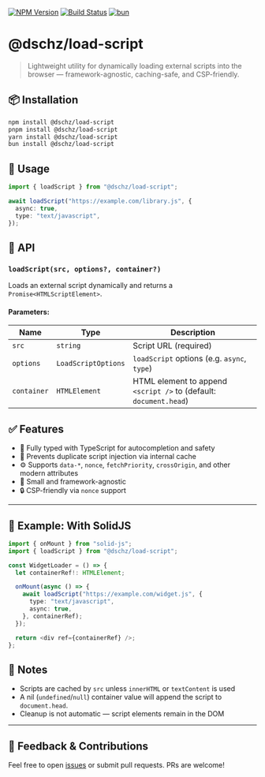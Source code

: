 [![NPM Version](https://img.shields.io/npm/v/@dschz/load-script.svg?style=for-the-badge)](https://www.npmjs.com/package/@dschz/load-script)
[![Build Status](https://img.shields.io/github/actions/workflow/status/dsnchz/load-script/ci.yaml?branch=main&logo=github&style=for-the-badge)](https://github.com/dsnchz/load-script/actions/workflows/ci.yaml)
[![bun](https://img.shields.io/badge/maintained%20with-bun-cc00ff.svg?style=for-the-badge&logo=bun)](https://bun.sh/)

# @dschz/load-script

> Lightweight utility for dynamically loading external scripts into the browser — framework-agnostic, caching-safe, and CSP-friendly.

## 📦 Installation

```bash
npm install @dschz/load-script
pnpm install @dschz/load-script
yarn install @dschz/load-script
bun install @dschz/load-script
```

## 🔧 Usage

```ts
import { loadScript } from "@dschz/load-script";

await loadScript("https://example.com/library.js", {
  async: true,
  type: "text/javascript",
});
```

## 🧠 API

### `loadScript(src, options?, container?)`

Loads an external script dynamically and returns a `Promise<HTMLScriptElement>`.

#### Parameters:

| Name        | Type                | Description                                                       |
| ----------- | ------------------- | ----------------------------------------------------------------- |
| `src`       | `string`            | Script URL (required)                                             |
| `options`   | `LoadScriptOptions` | `loadScript` options (e.g. `async`, `type`)                       |
| `container` | `HTMLElement`       | HTML element to append `<script />` to (default: `document.head`) |

## ✅ Features

- 📑 Fully typed with TypeScript for autocompletion and safety
- 🚫 Prevents duplicate script injection via internal cache
- ⚙️ Supports `data-*`, `nonce`, `fetchPriority`, `crossOrigin`, and other modern attributes
- 📆 Small and framework-agnostic
- 🔒 CSP-friendly via `nonce` support

---

## 🧪 Example: With SolidJS

```ts
import { onMount } from "solid-js";
import { loadScript } from "@dschz/load-script";

const WidgetLoader = () => {
  let containerRef!: HTMLElement;

  onMount(async () => {
    await loadScript("https://example.com/widget.js", {
      type: "text/javascript",
      async: true,
    }, containerRef);
  });

  return <div ref={containerRef} />;
};
```

## 📝 Notes

- Scripts are cached by `src` unless `innerHTML` or `textContent` is used
- A nil (`undefined`/`null`) container value will append the script to `document.head`.
- Cleanup is not automatic — script elements remain in the DOM

---

## 💬 Feedback & Contributions

Feel free to open [issues](https://github.com/dsnchz/load-script/issues) or submit pull requests. PRs are welcome!
